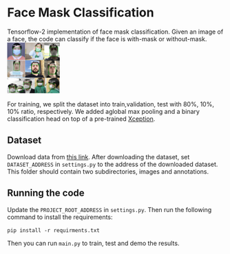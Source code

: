 # Face Mask Classification

Tensorflow-2 implementation of face mask classification. 
Given an image of a face, the code can classify if the face is with-mask or without-mask.
![Sample image info](./readme_images/samples_from_dataset.png)

For training, we split the dataset into train,validation, test with 80%, 10%, 10% ratio, respectively.
We added aglobal max pooling and a binary classification head on top of a pre-trained [Xception](https://arxiv.org/abs/1610.02357).
## Dataset
Download data from [this link](https://www.kaggle.com/andrewmvd/face-mask-detection).
After downloading the dataset, set `DATASET_ADDRESS` in `settings.py` to the address of the downloaded dataset.
This folder should contain two subdirectories, images and annotations.
## Running the code
Update the `PROJECT_ROOT_ADDRESS` in `settings.py`.
Then run the following command to install the requirements:

```
pip install -r requirments.txt
```

Then you can run `main.py` to train, test and demo the results.

